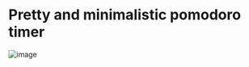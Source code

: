 # Pretty and minimalistic pomodoro timer

![image](https://github.com/user-attachments/assets/2845bb9d-5b27-41f6-8ab5-e9385859e9c4)

